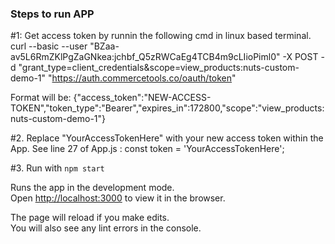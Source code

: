 
### Steps to run APP
#1: Get access token by runnin the following cmd in linux based terminal.
curl --basic --user "BZaa-av5L6RmZKlPgZaGNkea:jchbf_Q5zRWCaEg4TCB4m9cLIioPiml0" -X POST -d "grant_type=client_credentials&scope=view_products:nuts-custom-demo-1" "https://auth.commercetools.co/oauth/token"

Format will be:
{"access_token":"NEW-ACCESS-TOKEN","token_type":"Bearer","expires_in":172800,"scope":"view_products:nuts-custom-demo-1"}

#2.  Replace "YourAccessTokenHere" with your new access token within the App.
See line 27 of App.js : const token = 'YourAccessTokenHere';

#3. Run with `npm start`

Runs the app in the development mode.<br>
Open [http://localhost:3000](http://localhost:3000) to view it in the browser.

The page will reload if you make edits.<br>
You will also see any lint errors in the console.
